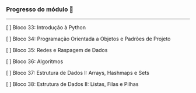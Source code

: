 ### **Progresso do módulo** 🚀
------------------------------------------

[ ] Bloco 33: Introdução à Python

[ ] Bloco 34: Programação Orientada a Objetos e Padrões de Projeto

[ ] Bloco 35: Redes e Raspagem de Dados

[ ] Bloco 36: Algoritmos

[ ] Bloco 37: Estrutura de Dados I: Arrays, Hashmaps e Sets

[ ] Bloco 38: Estrutura de Dados II: Listas, Filas e Pilhas
